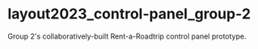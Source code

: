 # layout2023_control-panel_group-2
Group 2's collaboratively-built Rent-a-Roadtrip control panel prototype.
